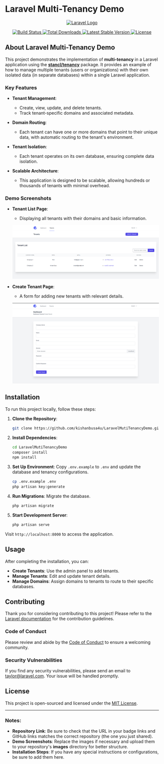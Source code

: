 # Laravel Multi-Tenancy Demo

<p align="center">
  <a href="https://laravel.com" target="_blank"><img src="https://raw.githubusercontent.com/laravel/art/master/logo-lockup/5%20SVG/2%20CMYK/1%20Full%20Color/laravel-logolockup-cmyk-red.svg" width="400" alt="Laravel Logo"></a>
</p>

<p align="center">
  <a href="https://github.com/kishanbusa4u/LaravelMutiTenancyDemo/actions">
    <img src="https://github.com/kishanbusa4u/LaravelMutiTenancyDemo/workflows/tests/badge.svg" alt="Build Status">
  </a>
  <a href="https://packagist.org/packages/laravel/framework">
    <img src="https://img.shields.io/packagist/dt/laravel/framework" alt="Total Downloads">
  </a>
  <a href="https://packagist.org/packages/laravel/framework">
    <img src="https://img.shields.io/packagist/v/laravel/framework" alt="Latest Stable Version">
  </a>
  <a href="https://packagist.org/packages/laravel/framework">
    <img src="https://img.shields.io/packagist/l/laravel/framework" alt="License">
  </a>
</p>

## About Laravel Multi-Tenancy Demo

This project demonstrates the implementation of **multi-tenancy** in a Laravel application using the **[stancl/tenancy](https://github.com/stancl/tenancy)** package. It provides an example of how to manage multiple tenants (users or organizations) with their own isolated data (in separate databases) within a single Laravel application. 

### Key Features

- **Tenant Management**: 
  - Create, view, update, and delete tenants.
  - Track tenant-specific domains and associated metadata.

- **Domain Routing**: 
  - Each tenant can have one or more domains that point to their unique data, with automatic routing to the tenant's environment.
  
- **Tenant Isolation**: 
  - Each tenant operates on its own database, ensuring complete data isolation.
  
- **Scalable Architecture**: 
  - This application is designed to be scalable, allowing hundreds or thousands of tenants with minimal overhead.

### Demo Screenshots

- **Tenant List Page**: 
  - Displaying all tenants with their domains and basic information.

  ![Tenant List](https://github.com/kishanbusa4u/LaravelMutiTenancyDemo/blob/master/tenant-list.png)

- **Create Tenant Page**: 
  - A form for adding new tenants with relevant details.

  ![Create Tenant](https://github.com/kishanbusa4u/LaravelMutiTenancyDemo/blob/master/tenant-create.png)


## Installation

To run this project locally, follow these steps:

1. **Clone the Repository**:
   ```bash
   git clone https://github.com/kishanbusa4u/LaravelMutiTenancyDemo.git
   ```

2. **Install Dependencies**:
   ```bash
   cd LaravelMutiTenancyDemo
   composer install
   npm install
   ```

3. **Set Up Environment**:
   Copy `.env.example` to `.env` and update the database and tenancy configurations.
   ```bash
   cp .env.example .env
   php artisan key:generate
   ```

4. **Run Migrations**:
   Migrate the database.
   ```bash
   php artisan migrate
   ```

5. **Start Development Server**:
   ```bash
   php artisan serve
   ```

Visit `http://localhost:8000` to access the application.

## Usage

After completing the installation, you can:

- **Create Tenants**: Use the admin panel to add tenants.
- **Manage Tenants**: Edit and update tenant details.
- **Manage Domains**: Assign domains to tenants to route to their specific databases.

## Contributing

Thank you for considering contributing to this project! Please refer to the [Laravel documentation](https://laravel.com/docs/contributions) for the contribution guidelines.

### Code of Conduct

Please review and abide by the [Code of Conduct](https://laravel.com/docs/contributions#code-of-conduct) to ensure a welcoming community.

### Security Vulnerabilities

If you find any security vulnerabilities, please send an email to [taylor@laravel.com](mailto:taylor@laravel.com). Your issue will be handled promptly.

## License

This project is open-sourced and licensed under the [MIT License](https://opensource.org/licenses/MIT).

---

### Notes:

- **Repository Link**: Be sure to check that the URL in your badge links and GitHub links matches the correct repository (the one you just shared).
- **Demo Screenshots**: Replace the images if necessary and upload them to your repository's **images** directory for better structure.
- **Installation Steps**: If you have any special instructions or configurations, be sure to add them here.
